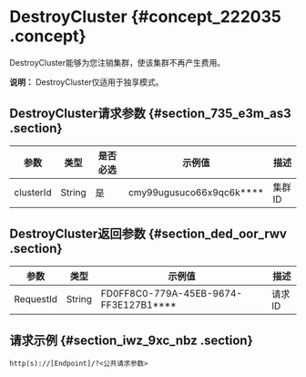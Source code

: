 # DestroyCluster {#concept_222035 .concept}

DestroyCluster能够为您注销集群，使该集群不再产生费用。

**说明：** DestroyCluster仅适用于独享模式。

## DestroyCluster请求参数 {#section_735_e3m_as3 .section}

|参数|类型|是否必选|示例值|描述|
|--|--|----|---|--|
|clusterId|String|是|cmy99ugusuco66x9qc6k\*\*\*\*|集群ID|

## DestroyCluster返回参数 {#section_ded_oor_rwv .section}

|参数|类型|示例值|描述|
|--|--|---|--|
|RequestId|String|FD0FF8C0-779A-45EB-9674-FF3E127B1\*\*\*\*|请求ID|

## 请求示例 {#section_iwz_9xc_nbz .section}

``` {#codeblock_k7a_8ye_i83}
http(s)://[Endpoint]/?<公共请求参数>
```

